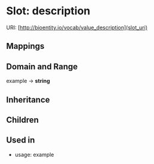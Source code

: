 # Slot: description




URI: [http://bioentity.io/vocab/value_description](slot_uri)
## Mappings

## Domain and Range

example -> **string**
## Inheritance

## Children

## Used in

 *  usage: example
